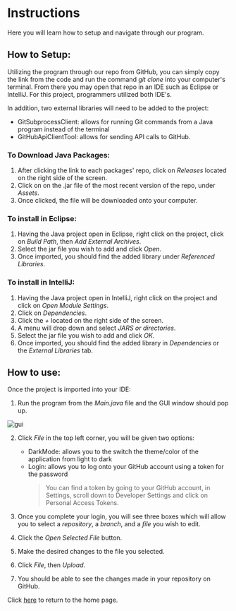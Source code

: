 # **Instructions**

Here you will learn how to setup and navigate through our program.

## **How to Setup:**

Utilizing the program through our repo from GitHub, you can simply copy the link from the code and run
the command *git clone* into your computer's terminal. From there you may open that repo in an IDE such
as Eclipse or IntelliJ. For this project, programmers utilized both IDE's.

In addition, two external libraries will need to be added to the project:
- GitSubprocessClient: allows for running Git commands from a Java program instead of the terminal
- GitHubApiClientTool: allows for sending API calls to GitHub.

### **To Download Java Packages:**

1. After clicking the link to each packages' repo, click on *Releases* located on the right side of the screen.
2. Click on on the .jar file of the most recent version of the repo, under *Assets*.
3. Once clicked, the file will be downloaded onto your computer.

### **To install in Eclipse:**

1. Having the Java project open in Eclipse, right click on the project, click on *Build Path*,
then *Add External Archives*.
2. Select the jar file you wish to add and click *Open*.
3. Once imported, you should find the added library under *Referenced Libraries*.

### **To install in IntelliJ:**

1. Having the Java project open in IntelliJ, right click on the project and click on *Open Module Settings*.
2. Click on *Dependencies*.
3. Click the *+* located on the right side of the screen.
4. A menu will drop down and select *JARS or directories*.
5. Select the jar file you wish to add and click *OK*.
6. Once imported, you should find the added library in *Dependencies* or the *External Libraries* tab.

## **How to use:**

Once the project is imported into your IDE:

1. Run the program from the *Main.java* file and the GUI window should pop up.

![gui](./assets/images/gui.jpg)

2. Click *File* in the top left corner, you will be given two options:
    - DarkMode: allows you to the switch the theme/color of the application from light to dark
    - Login: allows you to log onto your GitHub account using a token for the password
      > You can find a token by going to your GitHub account, in Settings, scroll down to Developer Settings and click on Personal Access Tokens.

3. Once you complete your login, you will see three boxes which will allow you to select a *repository*,
a *branch*, and a *file* you wish to edit.
4. Click the *Open Selected File* button.
5. Make the desired changes to the file you selected.
6. Click *File*, then *Upload*.
7. You should be able to see the changes made in your repository on GitHub.

Click [here](./index) to return to the home page.
